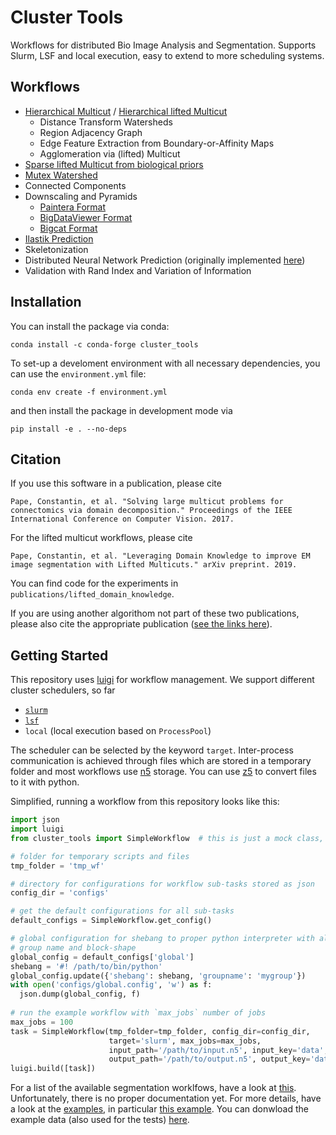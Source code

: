 # Cluster Tools

Workflows for distributed Bio Image Analysis and Segmentation.
Supports Slurm, LSF and local execution, easy to extend to more scheduling systems.


## Workflows

- [Hierarchical Multicut](http:/openaccess.thecvf.com/content_ICCV_2017_workshops/papers/w1/Pape_Solving_Large_Multicut_ICCV_2017_paper.pdf) / [Hierarchical lifted Multicut](https://arxiv.org/abs/1905.10535)
  - Distance Transform Watersheds
  - Region Adjacency Graph
  - Edge Feature Extraction from Boundary-or-Affinity Maps
  - Agglomeration via (lifted) Multicut
- [Sparse lifted Multicut from biological priors](https://arxiv.org/abs/1905.10535)
- [Mutex Watershed](https://link.springer.com/chapter/10.1007/978-3-030-01225-0_34)
- Connected Components
- Downscaling and Pyramids
  - [Paintera Format](https://github.com/saalfeldlab/paintera)
  - [BigDataViewer Format](https://imagej.net/BigDataViewer)
  - [Bigcat Format](https://github.com/saalfeldlab/bigcat)
- [Ilastik Prediction](https://www.ilastik.org/)
- Skeletonization
- Distributed Neural Network Prediction (originally implemented [here](https://github.com/constantinpape/simpleference))
- Validation with Rand Index and Variation of Information


## Installation

You can install the package via conda:
```
conda install -c conda-forge cluster_tools
```

To set-up a develoment environment with all necessary dependencies, you can use the `environment.yml` file:
```
conda env create -f environment.yml
```
and then install the package in development mode via
```
pip install -e . --no-deps
```

## Citation

If you use this software in a publication, please cite
```
Pape, Constantin, et al. "Solving large multicut problems for connectomics via domain decomposition." Proceedings of the IEEE International Conference on Computer Vision. 2017.
```

For the lifted multicut workflows, please cite
```
Pape, Constantin, et al. "Leveraging Domain Knowledge to improve EM image segmentation with Lifted Multicuts." arXiv preprint. 2019.
```
You can find code for the experiments in `publications/lifted_domain_knowledge`.

If you are using another algorithom not part of these two publications, please also cite the appropriate publication ([see the links here](https://github.com/constantinpape/cluster_tools#workflows)).


## Getting Started

This repository uses [luigi](https://github.com/spotify/luigi) for workflow management.
We support different cluster schedulers, so far 
- [`slurm`](https://slurm.schedmd.com/documentation.html)
- [`lsf`](https://www.ibm.com/support/knowledgecenter/en/SSWRJV_10.1.0/lsf_welcome/lsf_kc_ss.html)
- `local` (local execution based on `ProcessPool`)

The scheduler can be selected by the keyword `target`.
Inter-process communication is achieved through files which are stored in a temporary folder and
most workflows use [n5](https://github.com/saalfeldlab/n5) storage. You can use [z5](https://github.com/constantinpape/z5) to convert files to it with python.

Simplified, running a workflow from this repository looks like this:
```py
import json
import luigi
from cluster_tools import SimpleWorkflow  # this is just a mock class, not actually part of this repository

# folder for temporary scripts and files
tmp_folder = 'tmp_wf'

# directory for configurations for workflow sub-tasks stored as json
config_dir = 'configs'

# get the default configurations for all sub-tasks
default_configs = SimpleWorkflow.get_config()

# global configuration for shebang to proper python interpreter with all dependencies,
# group name and block-shape
global_config = default_configs['global']
shebang = '#! /path/to/bin/python'
global_config.update({'shebang': shebang, 'groupname': 'mygroup'})
with open('configs/global.config', 'w') as f:
  json.dump(global_config, f)
  
# run the example workflow with `max_jobs` number of jobs
max_jobs = 100
task = SimpleWorkflow(tmp_folder=tmp_folder, config_dir=config_dir,
                      target='slurm', max_jobs=max_jobs,
                      input_path='/path/to/input.n5', input_key='data',
                      output_path='/path/to/output.n5', output_key='data')
luigi.build([task])
 ```
For a list of the available segmentation worklfows, have a look at [this](https://github.com/constantinpape/cluster_tools/blob/master/cluster_tools/workflows.py).
Unfortunately, there is no proper documentation yet. For more details, have a look at the
[examples](https://github.com/constantinpape/cluster_tools/blob/master/example), in particular
[this example](https://github.com/constantinpape/cluster_tools/blob/master/example/multicut.py).
You can donwload the example data (also used for the tests) [here](https://drive.google.com/file/d/1E_Wpw9u8E4foYKk7wvx5RPSWvg_NCN7U/view?usp=sharing).
